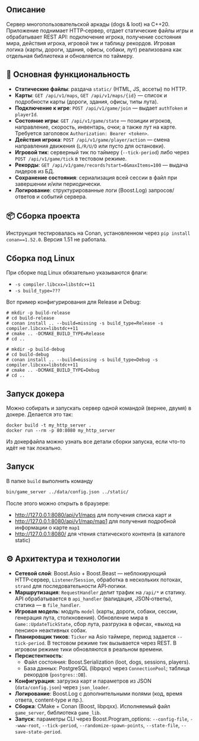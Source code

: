 ## Описание
Сервер многопользовательской аркады (dogs & loot) на C++20. Приложение поднимает HTTP‑сервер, отдает статические файлы игры и обрабатывает REST API: подключение игрока, получение состояния мира, действия игрока, игровой тик и таблицу рекордов. Игровая логика (карты, дороги, здания, офисы, собаки, лут) реализована как отдельная библиотека и обновляется по таймеру.

## 🚀 Основная функциональность
- **Статические файлы**: раздача `static/` (HTML, JS, ассеты) по HTTP.
- **Карты**: `GET /api/v1/maps`, `GET /api/v1/maps/{id}` — список и подробности карты (дороги, здания, офисы, типы лута).
- **Подключение к игре**: `POST /api/v1/game/join` — выдает `authToken` и `playerId`.
- **Состояние игры**: `GET /api/v1/game/state` — позиции игроков, направление, скорость, инвентарь, очки; а также лут на карте. Требуется заголовок `Authorization: Bearer <token>`.
- **Действия игрока**: `POST /api/v1/game/player/action` — смена направления движения (`L/R/U/D` или пусто для остановки).
- **Игровой тик**: серверный тик по таймеру (`--tick-period`) либо через `POST /api/v1/game/tick` в тестовом режиме.
- **Рекорды**: `GET /api/v1/game/records?start=0&maxItems=100` — выдача лидеров из БД.
- **Сохранение состояния**: сериализация всей сессии в файл при завершении и/или периодически.
- **Логирование**: структурированные логи (Boost.Log) запросов/ответов и событий сервера.

## 📦 Сборка проекта
Инструкция тестировалась на Conan, установленном через `pip install conan==1.52.0`. Версия 1.51 не работала.

## Сборка под Linux

При сборке под Linux обязательно указываются флаги:
* `-s compiler.libcxx=libstdc++11`
* `-s build_type=???`

Вот пример конфигурирования для Release и Debug:
```
# mkdir -p build-release 
# cd build-release
# conan install .. --build=missing -s build_type=Release -s compiler.libcxx=libstdc++11
# cmake .. -DCMAKE_BUILD_TYPE=Release
# cd ..

# mkdir -p build-debug
# cd build-debug
# conan install .. --build=missing -s build_type=Debug -s compiler.libcxx=libstdc++11
# cmake .. -DCMAKE_BUILD_TYPE=Debug
# cd ..

```

## Запуск докера

Можно собирать и запускать сервер одной командой (вернее, двумя) в докере. Делается это так:

```
docker build -t my_http_server .
docker run --rm -p 80:8080 my_http_server
```

Из докерфайла можно узнать все детали сборки запуска, если что-то идёт не так локально.

## Запуск

В папке `build` выполнить команду
```sh
bin/game_server ../data/config.json ../static/
```
После этого можно открыть в браузере:
* http://127.0.0.1:8080/api/v1/maps для получения списка карт и
* http://127.0.0.1:8080/api/v1/map/map1 для получения подробной информации о карте `map1`
* http://127.0.0.1:8080/ для чтения статического контента (в каталоге static)

## ⚙️ Архитектура и технологии
- **Сетевой слой**: Boost.Asio + Boost.Beast — неблокирующий HTTP‑сервер, `Listener`/`Session`, обработка в нескольких потоках, `strand` для последовательности API‑логики.
- **Маршрутизация**: `RequestHandler` делит трафик на `/api/*` и статику. API обрабатывается в `api_handler` (валидация, JSON‑ответы), статика — в `file_handler`.
- **Игровая модель**: модуль `model` (карты, дороги, собаки, сессии, генерация лута, столкновения). Обновление мира в `Game::UpdateTickState`, сбор лута, разгрузка в офисах, «выход на пенсию» неактивных собак.
- **Планировщик тиков**: `Ticker` на Asio таймере, период задается `--tick-period`. В тестовом режиме тик вызывается через REST. В игровом режиме тики обновляются в реальном времени.
- **Персистентность**:
  - Файл состояния: Boost.Serialization (loot, dogs, sessions, players).
  - База данных: PostgreSQL (libpqxx) через `ConnectionPool`; таблица рекордов (`postgres::DB`).
- **Конфигурация**: загрузка карт и параметров из JSON (`data/config.json`) через `json_loader`.
- **Логирование**: Boost.Log с дополнительными полями (код, время ответа, content‑type и пр.).
- **Сборка**: CMake + Conan (Boost, libpqxx). Исполняемый файл `game_server`, библиотека `game_lib`.
- **Запуск**: параметры CLI через Boost.Program_options: `--config-file`, `--www-root`, `--tick-period`, `--randomize-spawn-points`, `--state-file`, `--save-state-period`.

